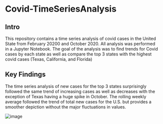 # Covid-TimeSeriesAnalysis

## Intro
This repository contains a time series analysis of covid cases in the United State from February 20200 and October 2020. All analysis was performed in a Jupyter Notebook. The goal of the analysis was to find trends for Covid cases by each state as well as compare the top 3 states with the highest covid cases (Texas, California, and Florida)

## Key Findings
The time series analysis of new cases for the top 3 states surprisingly followed the same trend of increasing cases as well as decreases with the exception of Texas having a huge spike in October. The rolling weekly average followed the trend of total new cases for the U.S. but provides a smoother depiction without the major fluctuations in values.

![image](https://user-images.githubusercontent.com/73268880/141866644-9905b8fa-e368-4f89-a5f7-715075fdfad6.png)
